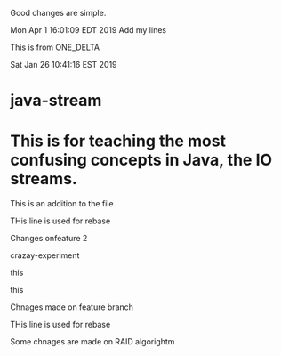 
Good changes are simple.


Mon Apr  1 16:01:09 EDT 2019
Add my lines


This is from ONE_DELTA


Sat Jan 26 10:41:16 EST 2019

# java-stream

# This is for teaching the most confusing concepts in Java, the IO streams.

This is an addition to the file



THis line is used for rebase














Changes onfeature 2


crazay-experiment




this


this


Chnages made on feature branch

THis line is used for rebase

Some chnages are made on RAID algorightm
